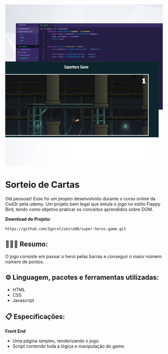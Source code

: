 ![Apresentação do jogo](https://github.com/Igoroliveira98/super-heroi-game/blob/master/img/background.jpg)

# Sorteio de Cartas 

Olá pessoas! Esse foi um projeto desenvolvido durante o curso online da Cod3r pela udemy. Um projeto bem legal que emula o jogo no estilo Flappy Bird, tendo como objetivo praticar os conceitos aprendidos sobre DOM.
 
**Download do Projeto:** 
```
https://github.com/Igoroliveira98/super-heroi-game.git
```


## 🦹🏻‍♂️ Resumo: 

O jogo consiste em passar o heroi pelas barras e conseguir o maior número número de pontos. 

## ⚙️ Linguagem, pacotes e ferramentas utilizadas:

- HTML
- CSS
- Javascript


## 📋 Especificações:

**Front End**

- Uma página simples, renderizando o jogo. 
- Script contendo toda a lógica e manipulação do game.